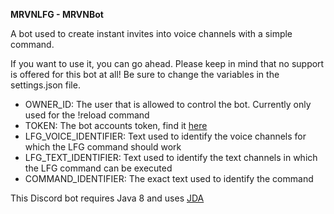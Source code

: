 **MRVNLFG - MRVNBot**

A bot used to create instant invites into voice channels with a simple command.

If you want to use it, you can go ahead. Please keep in mind that no support is offered for this bot at all!
Be sure to change the variables in the settings.json file.
 - OWNER_ID: The user that is allowed to control the bot. Currently only used for the !reload command
 - TOKEN: The bot accounts token, find it [here](https://discordapp.com/developers/applications/)
 - LFG_VOICE_IDENTIFIER: Text used to identify the voice channels for which the LFG command should work
 - LFG_TEXT_IDENTIFIER: Text used to identify the text channels in which the LFG command can be executed
 - COMMAND_IDENTIFIER: The exact text used to identify the command

This Discord bot requires Java 8 and uses [JDA](https://github.com/DV8FromTheWorld/JDA)
